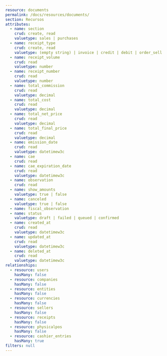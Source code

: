 ```yaml
---
resource: documents
permalink: /docs/resources/documents/
section: Recursos
attributes:
  - name: section
    crud: create, read
    valuetype: sales | purchases
  - name: receipt_type
    crud: create, read
    valuetype: (empty string) | invoice | credit | debit | order_sell | order_buy | quotation | zeta
  - name: receipt_volume
    crud: read
    valuetype: number
  - name: receipt_number
    crud: read
    valuetype: number
  - name: total_commission
    crud: read
    valuetype: decimal
  - name: total_cost
    crud: read
    valuetype: decimal
  - name: total_net_price
    crud: read
    valuetype: decimal
  - name: total_final_price
    crud: read
    valuetype: decimal
  - name: emission_date
    crud: read
    valuetype: datetimew3c
  - name: cae
    crud: read
  - name: cae_expiration_date
    crud: read
    valuetype: datetimew3c
  - name: observation
    crud: read
  - name: show_amounts
    valuetype: true | false
  - name: canceled
    valuetype: true | false
  - name: fiscal_observation
  - name: status
    valuetype: draft | failed | queued | confirmed
  - name: created_at
    crud: read
    valuetype: datetimew3c
  - name: updated_at
    crud: read
    valuetype: datetimew3c
  - name: deleted_at
    crud: read
    valuetype: datetimew3c
relationships:
  - resource: users
    hasMany: false
  - resource: companies
    hasMany: false
  - resource: entities
    hasMany: false
  - resource: currencies
    hasMany: false
  - resource: sellers
    hasMany: false
  - resource: receipts
    hasMany: false
  - resource: physicalpos
    hasMany: false
  - resource: cashier_entries
    hasMany: true
filters: null
---
```

